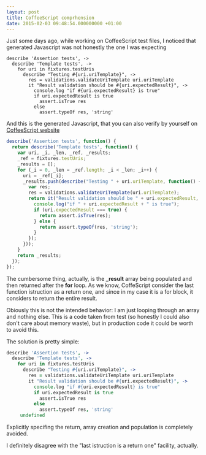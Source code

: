 ```yaml
---
layout: post
title: CoffeeScript comprhension
date: 2015-02-03 09:48:54.000000000 +01:00
---
```

Just some days ago, while working on CoffeeScript test files, I noticed that generated Javascript was not honestly the one I was expecting


    describe 'Assertion tests', ->
      describe 'Template tests', ->
        for uri in fixtures.testUris
          describe "Testing #{uri.uriTemplate}", ->
            res = validations.validateUriTemplate uri.uriTemplate
            it "Result validation should be #{uri.expectedResult}", ->
              console.log "if #{uri.expectedResult} is true"
              if uri.expectedResult is true
                assert.isTrue res
              else
                assert.typeOf res, 'string'


And this is the generated Javascript, that you can also verify by yourself on [CoffeeScript website](http://coffeescript.org)

```javascript
describe('Assertion tests', function() {
  return describe('Template tests', function() {
    var uri, _i, _len, _ref, _results;
    _ref = fixtures.testUris;
    _results = [];
    for (_i = 0, _len = _ref.length; _i < _len; _i++) {
      uri = _ref[_i];
      _results.push(describe("Testing " + uri.uriTemplate, function() {
        var res;
        res = validations.validateUriTemplate(uri.uriTemplate);
        return it("Result validation should be " + uri.expectedResult, function() {
          console.log("if " + uri.expectedResult + " is true");
          if (uri.expectedResult === true) {
            return assert.isTrue(res);
          } else {
            return assert.typeOf(res, 'string');
          }
        });
      }));
    }
    return _results;
  });
});
```

The cumbersome thing, actually, is the **_result** array being populated and then returned after the **for** loop.
As we know, CoffeScript consider the last function istruction as a return one, and since in my case it is a for block, it considers to return the entire result.

Obiously this is not the intended behavior: I am just looping through an array and nothing else.
This is a code taken from test (so honestly I could also don't care about memory waste), but in production code it could be worth to avoid this.

The solution is pretty simple:

```coffeescript
describe 'Assertion tests', ->
  describe 'Template tests', ->
    for uri in fixtures.testUris
      describe "Testing #{uri.uriTemplate}", ->
        res = validations.validateUriTemplate uri.uriTemplate
        it "Result validation should be #{uri.expectedResult}", ->
          console.log "if #{uri.expectedResult} is true"
          if uri.expectedResult is true
            assert.isTrue res
          else
            assert.typeOf res, 'string'
     undefined
```

Explicitly specifing the return, array creation and population is completely avoided.

I definitely disagree with the "last istruction is a return one" facility, actually.
